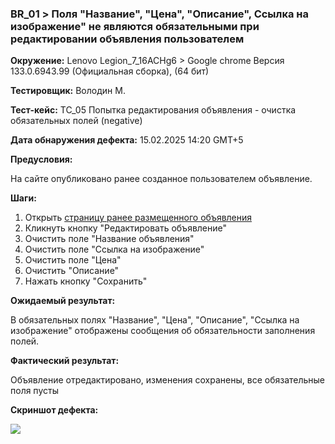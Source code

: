 ### BR_01 > Поля "Название", "Цена", "Описание", Ссылка на изображение" не являются обязательными при редактировании объявления пользователем

**Окружение:** Lenovo Legion_7_16ACHg6 > Google chrome Версия 133.0.6943.99 (Официальная сборка), (64 бит)

**Тестировщик:** Володин М.

**Тест-кейс:** TC_05 Попытка редактирования объявления - очистка обязательных полей (negative)

**Дата обнаружения дефекта:** 15.02.2025 14:20 GMT+5

**Предусловия:**

На сайте опубликовано ранее созданное пользователем объявление.

**Шаги:**

1. Открыть [страницу ранее размещенного объявления](http://tech-avito-intern.jumpingcrab.com/advertisements/63ac)
2. Кликнуть кнопку "Редактировать объявление"
3. Очистить поле "Название объявления"
4. Очистить поле "Ссылка на изображение"
5. Очистить поле "Цена"
6. Очистить "Описание"
7. Нажать кнопку "Сохранить"

**Ожидаемый результат:**

В обязательных полях "Название", "Цена", "Описание", "Ссылка на изображение" отображены сообщения об обязательности заполнения полей.

**Фактический результат:**

Объявление отредактировано, изменения сохранены, все обязательные поля пусты

**Скриншот дефекта:**

![](https://i.imgur.com/aULSdDN.png)